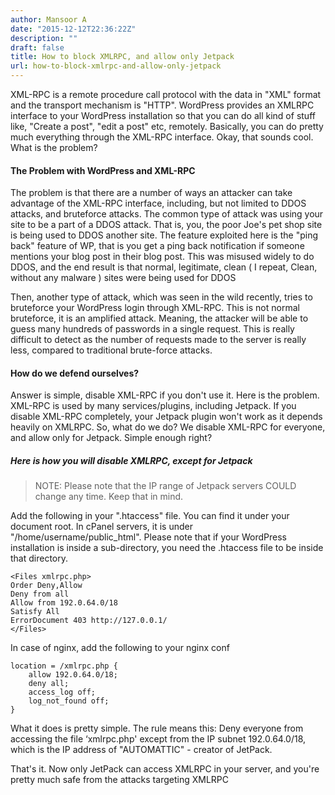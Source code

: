 ```yaml
---
author: Mansoor A
date: "2015-12-12T22:36:22Z"
description: ""
draft: false
title: How to block XMLRPC, and allow only Jetpack
url: how-to-block-xmlrpc-and-allow-only-jetpack
---
```



XML-RPC is a remote procedure call protocol with the data in "XML" format and the transport mechanism is "HTTP". WordPress provides an XMLRPC interface to your WordPress installation so that you can do all kind of stuff like, "Create a post", "edit a post" etc, remotely. Basically, you can do pretty much everything through the XML-RPC interface. Okay, that sounds cool. What is the problem?

#### The Problem with WordPress and XML-RPC

The problem is that there are a number of ways an attacker can take advantage of the XML-RPC interface, including, but not limited to DDOS attacks, and bruteforce attacks. The common type of attack was using your site to be a part of a DDOS attack. That is, you, the poor Joe's pet shop site is being used to DDOS another site. The feature exploited here is the "ping back" feature of WP, that is you get a ping back notification if someone mentions your blog post in their blog post. This was misused widely to do DDOS, and the end result is that normal, legitimate, clean ( I repeat, Clean, without any malware ) sites were being used for DDOS

Then, another type of attack, which was seen in the wild recently, tries to bruteforce your WordPress login through XML-RPC. This is not normal bruteforce, it is an amplified attack. Meaning, the attacker will be able to guess many hundreds of passwords in a single request. This is really difficult to detect as the number of requests made to the server is really less, compared to traditional brute-force attacks.

#### How do we defend ourselves?

Answer is simple, disable XML-RPC if you don't use it. Here is the problem. XML-RPC is used by many services/plugins, including Jetpack. If you disable XML-RPC completely, your Jetpack plugin won't work as it depends heavily on XMLRPC. So, what do we do? We disable XML-RPC for everyone, and allow only for Jetpack. Simple enough right?

##### Here is how you will disable XMLRPC, except for Jetpack

> NOTE: Please note that the IP range of Jetpack servers COULD change any time. Keep that in mind.

Add the following in your ".htaccess" file. You can find it under your document root. In cPanel servers, it is under "/home/username/public_html". Please note that if your WordPress installation is inside a sub-directory, you need the .htaccess file to be inside that directory.

```
<Files xmlrpc.php>
Order Deny,Allow
Deny from all
Allow from 192.0.64.0/18
Satisfy All
ErrorDocument 403 http://127.0.0.1/
</Files>
```

In case of nginx, add the following to your nginx conf

```
location = /xmlrpc.php {
    allow 192.0.64.0/18;
    deny all;
    access_log off;
    log_not_found off;
}
```

What it does is pretty simple. The rule means this: Deny everyone from accessing the file &#8216;xmlrpc.php' except from the IP subnet 192.0.64.0/18, which is the IP address of "AUTOMATTIC" - creator of JetPack.

That's it. Now only JetPack can access XMLRPC in your server, and you're pretty much safe from the attacks targeting XMLRPC

